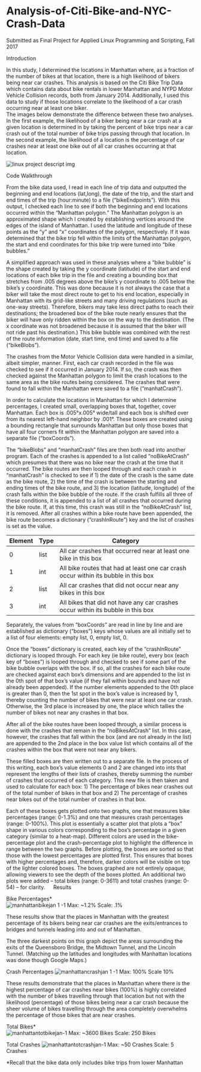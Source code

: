 # Analysis-of-Citi-Bike-and-NYC-Crash-Data

Submitted as Final Project for Applied Linux Programming and Scripting, Fall 2017


Introduction

  In this study, I determined the locations in Manhattan where, as a fraction of the number of bikes at that location, there is a high likelihood of bikers being near car crashes. This analysis is based on the Citi Bike Trip Data which contains data about bike rentals in lower Manhattan and NYPD Motor Vehicle Collision records, both from January 2014. Additionally, I used this data to study if those locations correlate to the likelihood of a car crash occurring near at least one biker.  
The images below demonstrate the difference between these two analyses. In the first example, the likelihood of a biker being near a car crash at a given location is determined in by taking the percent of bike trips near a car crash out of the total number of bike trips passing through that location. In the second example, the likelihood of a location is the percentage of car crashes near at least one bike out of all car crashes occurring at that location.

![linux project descript img](https://user-images.githubusercontent.com/29382505/36510588-801a97fa-1731-11e8-833c-deceab55c6ff.png)

Code Walkthrough

  From the bike data used, I read in each line of trip data and outputted the beginning and end locations (lat,long), the date of the trip, and the start and end times of the trip (hour:minute) to a file (“bikeEndpoints”). With this output, I checked each line to see if both the beginning and end locations occurred within the “Manhattan polygon.” The Manhattan polygon is an approximated shape which I created by establishing vertices around the edges of the island of Manhattan. I used the latitude and longitude of these points as the “y” and “x” coordinates of the polygon, respectively. If it was determined that the bike trip fell within the limits of the Manhattan polygon, the start and end coordinates for this bike trip were turned into “bike bubbles.” 

  A simplified approach  was used in these analyses where a “bike bubble” is the shape created by taking the y coordinate (latitude) of the start and end locations of each bike trip in the file and creating a bounding box that stretches from .005 degrees above the bike’s y coordinate to .005 below the bike’s y coordinate. This was done because it is not always the case that a biker will take the most direct route to get to his end location, especially in Manhattan with its grid-like streets and many driving regulations (such as one-way streets). Therefore, bikers may take less direct paths to reach their destinations; the broadened box of the bike route nearly ensures that the biker will have only ridden within the box on the way to the destination. (The x coordinate was not broadened because it is assumed that the biker will not ride past his destination.) This bike bubble was combined with the rest of the route information (date, start time, end time) and saved to a file (“bikeBlobs”). 

  The crashes from the Motor Vehicle Collision data were handled in a similar, albeit simpler, manner. First, each car crash recorded in the file was checked to see if it occurred in January 2014. If so, the crash was then checked against the Manhattan polygon to limit the crash locations to the same area as the bike routes being considered. The crashes that were found to fall within the Manhattan were saved to a file (“manhatCrash”).
  
  In order to calculate the locations in Manhattan for which I determine percentages, I created small, overlapping boxes that, together, cover Manhattan. Each box is .005°x.005° wide/tall and each box is shifted over from its nearest left-hand neighbor by .001°. These boxes are created using a bounding rectangle that surrounds Manhattan but only those boxes that have all four corners fit within the Manhattan polygon are saved into a separate file (“boxCoords”). 
  
  The “bikeBlobs” and “manhatCrash” files are then both read into another program.  Each of the crashes is appended to a list called “noBikeAtCrash” which presumes that there was no bike near the crash at the time that it occurred. The bike routes are then looped through and each crash in “manhatCrash” is checked to see if 1) the date of the crash is the same date as the bike route, 2) the time of the crash is between the starting and ending times of the bike route, and 3) the location (latitude, longitude) of the crash falls within the bike bubble of the route. If the crash fulfills all three of these conditions, it is appended to a list of all crashes that occurred during the bike route. If, at this time, this crash was still in the “noBikeAtCrash” list, it is removed. After all crashes within a bike route have been appended, the bike route becomes a dictionary (“crashInRoute”) key and the list of crashes is set as the value. 
  
| Element | Type |	Category |
|---------|-------|---------|
| 0 | list	| All car crashes that occurred near at least one bike in this box |
| 1	| int	| All bike routes that had at least one car crash occur within its bubble in this box |
| 2	| list	| All car crashes that did not occur near any bikes in this box |
| 3	| int	| All bikes that did not have any car crashes occur within its bubble in this box |

Separately, the values from “boxCoords” are read in line by line and are established as dictionary (“boxes”) keys whose values are all initially set to a list of four elements: empty list, 0, empty list, 0.

  Once the “boxes” dictionary is created, each key of the “crashInRoute” dictionary is looped through. For each key (ie bike route), every box (each key of “boxes”) is looped through and checked to see if some part of the bike bubble overlaps with the box. If so, all the crashes for each bike route are checked against each box’s dimensions and are appended to the list in the 0th spot of that box’s value (if they fall within bounds and have not already been appended). If the number elements appended to the 0th place is greater than 0, then the 1st spot in the box’s value is increased by 1, thereby counting the number of bikes that were near at least one car crash. Otherwise, the 3rd place is increased by one, the place which tallies the number of bikes not near any crashes in that box. 
  
  After all of the bike routes have been looped through, a similar process is done with the crashes that remain in the “noBikesAtCrash” list. In this case, however, the crashes that fall within the box (and are not already in the list) are appended to the 2nd place in the box value list which contains all of the crashes within the box that were not near any bikers. 
  
  These filled boxes are then written out to a separate file. In the process of this writing, each box’s value elements 0 and 2 are changed into ints that represent the lengths of their lists of crashes, thereby summing the number of crashes that occurred of each category. This new file is then taken and used to calculate for each box:
      1)	The percentage of bikes near crashes out of the total number of bikes in that box and
      2)	The percentage of crashes near bikes out of the total number of crashes in that box.

  Each of these boxes gets plotted onto two graphs, one that measures bike percentages (range: 0-1.3%) and one that measures crash percentages (range: 0-100%). This plot is essentially a scatter plot that plots a “box” shape in various colors corresponding to the box’s percentage in a given category (similar to a heat-map). Different colors are used in the bike-percentage plot and the crash-percentage plot to highlight the difference in range between the two graphs. Before plotting, the boxes are sorted so that those with the lowest percentages are plotted first. This ensures that boxes with higher percentages and, therefore, darker colors will be visible on top of the lighter colored boxes. The boxes graphed are not entirely opaque, allowing viewers to see the depth of the boxes plotted. An additional two plots were added – total bikes (range: 0-3611) and total crashes (range: 0-54) – for clarity.
 
Results


Bike Percentages*	
![manhattanbikejan 1 -1](https://user-images.githubusercontent.com/29382505/36510660-c78b6a4c-1731-11e8-9264-5b17cdf57af5.jpg) 
Max: ~1.2%	Scale: .1%	

These results show that the places in Manhattan with the greatest percentage of its bikers being near car crashes are the exits/entrances to bridges and tunnels leading into and out of Manhattan.

The three darkest points on this graph depict the areas surrounding the exits of the Queensboro Bridge, the Midtown Tunnel, and the Lincoln Tunnel. (Matching up the latitudes and longitudes with Manhattan locations was done though Google Maps.)



Crash Percentages
![manhattancrashjan 1 -1](https://user-images.githubusercontent.com/29382505/36510661-c79e9b9e-1731-11e8-9177-a7dd7b26715c.jpg)
Max: 100%	Scale 10%

These results demonstrate that the places in Manhattan where there is the highest percentage of car crashes near bikes (100%) is highly correlated with the number of bikes travelling through that location but not with
the likelihood (percentage) of those bikes being near a car crash because the sheer volume of bikes travelling through the area completely overwhelms the percentage of those bikes that are near crashes.
	
	
	
Total Bikes*	
![manhattantotbikejan-1](https://user-images.githubusercontent.com/29382505/36510658-c7167f8e-1731-11e8-82ba-f319ced46729.jpg)
Max: ~3600 Bikes	Scale: 250 Bikes



Total Crashes
![manhattantotcrashjan-1](https://user-images.githubusercontent.com/29382505/36510659-c729cfe4-1731-11e8-8fc3-7939b799b1c7.jpg)
Max: ~50 Crashes	Scale: 5 Crashes

*Recall that the bike data only includes bike trips from lower Manhattan 
